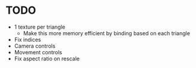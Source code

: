 # TODO
- 1 texture per triangle
    - Make this more memory efficient by binding based on each triangle
- Fix indices
- Camera controls
- Movement controls
- Fix aspect ratio on rescale